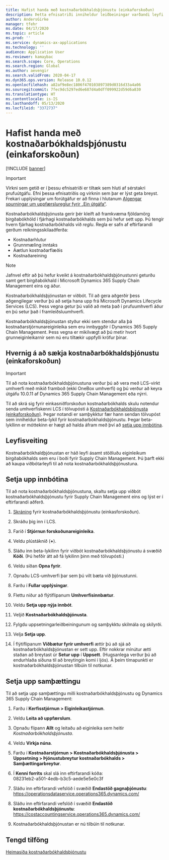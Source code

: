 ```yaml
---
title: Hafist handa með kostnaðarbókhaldsþjónustu (einkaforskoðun)
description: Þetta efnisatriði inniheldur leiðbeiningar varðandi leyfi og leiðbeiningar um uppsetningu á kostnaðarbókhaldsþjónustuna.
author: AndersGirke
manager: tfehr
ms.date: 04/17/2020
ms.topic: article
ms.prod: ''
ms.service: dynamics-ax-applications
ms.technology: ''
audience: Application User
ms.reviewer: kamaybac
ms.search.scope: Core, Operations
ms.search.region: Global
ms.author: aevengir
ms.search.validFrom: 2020-04-17
ms.dyn365.ops.version: Release 10.0.12
ms.openlocfilehash: a82af9e8ec1806f470103897389d0316d33a4a06
ms.sourcegitcommit: 7fec9dc5297ed6e687d4a0dff099922d59d6a830
ms.translationtype: HT
ms.contentlocale: is-IS
ms.lasthandoff: 05/13/2020
ms.locfileid: "3372737"
---
```

# <a name="get-started-with-the-cost-accounting-service-private-preview"></a>Hafist handa með kostnaðarbókhaldsþjónustu (einkaforskoðun)

[!INCLUDE [banner](../includes/banner.md)]

> [!IMPORTANT]
> Virkni sem getið er í þessu efnisatriði er tiltæk sem hluti af sérstakri prufuútgáfu. Efni þessa efnisatriðis og virknin sem þar er lýst geta breyst. Frekari upplýsingar um forútgáfur er að finna í hlutanum [Algengar spurningar um uppfærslureglur fyrir „Ein útgáfa“](../../fin-ops-core/fin-ops/get-started/one-version.md).

Kostnaðarbókhaldsþjónusta gerir þér kleift að framkvæma fjöldamörg birgðabókhöld í fjárhagi kostnaðarbókhalds sem þú hefur sett upp. Þú tengir hvern fjárhag kostnaðarbókhalds við *reglu*. Regla er safn af eftirfarandi gerðum reikningsskilaaðferða:

- Kostnaðarhlutur
- Grunnmæling inntaks
- Áætlun kostnaðarflæðis
- Kostnaðareining

> [!NOTE]
> Jafnvel eftir að þú hefur kveikt á kostnaðarbókhaldsþjónustunni geturðu samt gert birgðabókhald í Microsoft Dynamics 365 Supply Chain Management eins og áður.

Kostnaðarbókhaldsþjónustan er viðbót. Til að gera aðgerðir þess aðgengilegar verður þú að setja hana upp frá Microsoft Dynamics Lifecycle Services (LCS). Þess vegna getur þú valið að meta það í prufuumhverfi áður en þú setur það í framleiðsluumhverfi.

Kostnaðarbókhaldsþjónustan styður ekki sem stendur alla þá kostnaðarstjórnunareiginleika sem eru innbyggðir í Dynamics 365 Supply Chain Management. Þess vegna er mikilvægt að þú metir hvort grunneiginleikarnir sem nú eru tiltækir uppfylli kröfur þínar.

## <a name="how-to-get-the-cost-accounting-service-private-preview"></a><a name="sign-up"></a>Hvernig á að sækja kostnaðarbókhaldsþjónustu (einkaforskoðun)

> [!IMPORTANT]
> Til að nota kostnaðarbókhaldsþjónustuna verður þú að vera með LCS-virkt umhverfi með mikið framboð (ekki OneBox umhverfi) og þú verður að keyra útgáfu 10.0.11 af Dynamics 365 Supply Chain Management eða nýrri.

Til að skrá sig fyrir einkasniðforskoðun kostnaðarbókhalds skulu notendur senda umhverfiskenni LCS í tölvupósti á [Kostnaðarbókhaldsþjónusta (einkaforskoðun)](mailto:aevengir@microsoft.com?subject=Cost%20accounting%20service%20%28private%20preview%29). Þegar notandi er samþykktur fær hann sendan tölvupóst sem inniheldur beta-lykil fyrir kostnaðarbókhaldsþjónustu. Þegar beta-lykllinn er móttekinn er hægt að halda áfram með því að [setja upp innbótina](#install).

## <a name="licensing"></a>Leyfisveiting

Kostnaðarbókhaldþjónustan er háð leyfi ásamt stöðluðu eiginleikum birgðabókhalds sem eru í boði fyrir Supply Chain Management. Þú þarft ekki að kaupa viðbótarleyfi til að nota kostnaðarbókhaldsþjónustuna.

## <a name="install-the-add-in"></a><a name="install"></a>Setja upp innbótina

Til að nota kostnaðarbókhaldsþjónustuna, skaltu setja upp viðbót kostnaðarbókhaldsþjónustu fyrir Supply Chain Management eins og lýst er í eftirfarandi aðferð.

1. [Skráning](#sign-up) fyrir kostnaðarbókhaldsþjónustu (einkasforskoðun).

1. Skráðu þig inn í LCS.

1. Farið í **Stjórnun forskoðunareiginleika**.

1. Veldu plústáknið (**+**).

1. Sláðu inn beta-lykilinn fyrir viðbót kostnaðarbókhaldsþjónustu á svæðið **Kóði**. (Þú hefðir átt að fá lykilinn þinn með tölvupósti.)

1. Veldu síðan **Opna fyrir**.

1. Opnaðu LCS-umhverfi þar sem þú vilt bæta við þjónustunni.

1. Farðu í **Fullar upplýsingar**.

1. Flettu niður að flýtiflipanum **Umhverfisinnbætur**.

1. Veldu **Setja upp nýja innbót**.

1. Veljið **Kostnaðarbókhaldsþjónusta**.

1. Fylgdu uppsetningarleiðbeiningunum og samþykktu skilmála og skilyrði.

1. Velja **Setja upp**.

1. Í flýtiflipanum **Viðbætur fyrir umhverfi** ættir þú að sjá að kostnaðarbókhaldsþjónustan er sett upp. Eftir nokkrar mínútur ætti staðan að breytast úr **Setur upp** í **Uppsett**. (Hugsanlega verður þú að endurhlaða síðuna til að breytingin komi í ljós). Á þeim tímapunkti er kostnaðarbókhaldsþjónustan tilbúin til notkunar.

## <a name="set-up-the-integration"></a>Setja upp samþættingu

Til að setja upp samþættingu milli kostnaðarbókhaldsþjónustu og Dynamics 365 Supply Chain Management:

1. Farðu í **Kerfisstjórnun > Eiginleikastjórnun**.

1. Veldu **Leita að uppfærslum**.

1. Opnaðu flipann **Allt** og leitaðu að eiginleika sem heitir *Kostnaðarbókhaldsþjónusta*.

1. Veldu **Virkja núna**.

1. Farðu í **Kostnaðarstjórnun > Kostnaðarbókhaldsþjónusta > Uppsetning > Þjónustubreytur kostnaðarbókhalds > Samþættingarbreytur**.

1. Í **Kenni forrits** skal slá inn eftirfarandi kóða:<br> 08231eb2-a501-4edb-b3c5-aede5e5e0c3f

1. Sláðu inn eftirfarandi vefslóð í svæðið **Endastöð gagnaþjónustu**:<br>https://operationsdataservice.operations365.dynamics.com/

1. Sláðu inn eftirfarandi vefslóð í svæðið **Endastöð kostnaðarbókhaldsþjónustu**:<br>https://costaccountingservice.operations365.dynamics.com/

1. Kostnaðarbókhaldsþjónustan er nú tilbúin til notkunar.

## <a name="related-resources"></a>Tengd tilföng

[Heimasíða kostnaðarbókhaldsþjónustu](cost-accounting-service-home.md)
